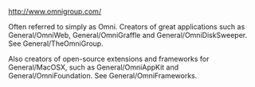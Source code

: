 http://www.omnigroup.com/

Often referred to simply as Omni. Creators of great applications such as General/OmniWeb, General/OmniGraffle and General/OmniDiskSweeper. See General/TheOmniGroup.

Also creators of open-source extensions and frameworks for General/MacOSX, such as General/OmniAppKit and General/OmniFoundation. See General/OmniFrameworks.